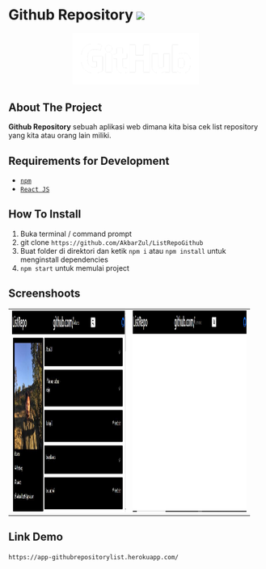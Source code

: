# Github Repository <img src="https://img.shields.io/badge/React-20232A?style=for-the-badge&logo=react&logoColor=61DAFB">

<div align="center">
    <img width="250" src="./src/assets/images/GitHub.png">
</div>

## About The Project

**Github Repository** sebuah aplikasi web dimana kita bisa cek list repository yang kita atau orang lain miliki.

## Requirements for Development
- [`npm`](https://www.npmjs.com/get-npm)
- [`React JS`](https://reactjs.org/)

## How To Install
1. Buka terminal / command prompt
2. git clone `https://github.com/AkbarZul/ListRepoGithub`
3. Buat folder di direktori dan ketik `npm i` atau `npm install` untuk menginstall dependencies
4. `npm start` untuk memulai project

## Screenshoots

<table>
  <tr>
    <td valign="center"><img src="./src/assets/images/github1.png" height="400px" width="225px"></td>
    <td valign="center"><img src="./src/assets/images/github2.png" height="400px" width="225px"></td>
  </tr>
 </table>

 ## Link Demo

 `https://app-githubrepositorylist.herokuapp.com/`

